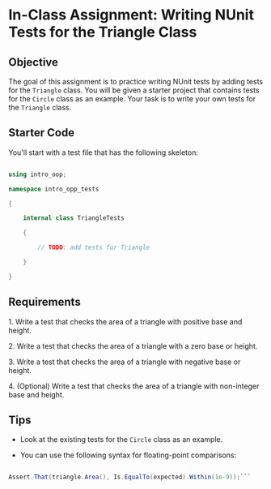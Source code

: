 ﻿# In-Class Assignment: Writing NUnit Tests for the Triangle Class

## Objective

The goal of this assignment is to practice writing NUnit tests by adding tests for the `Triangle` class. You will be given a starter project that contains tests for the `Circle` class as an example. Your task is to write your own tests for the `Triangle` class.

## Starter Code

You'll start with a test file that has the following skeleton:

```csharp

using intro_oop;

namespace intro_opp_tests

{

    internal class TriangleTests

    {

        // TODO: add tests for Triangle

    }

}

```

## Requirements

1\. Write a test that checks the area of a triangle with positive base and height.

2\. Write a test that checks the area of a triangle with a zero base or height.

3\. Write a test that checks the area of a triangle with negative base or height.

4\. (Optional) Write a test that checks the area of a triangle with non-integer base and height.

## Tips

- Look at the existing tests for the `Circle` class as an example.

- You can use the following syntax for floating-point comparisons:

```csharp

Assert.That(triangle.Area(), Is.EqualTo(expected).Within(1e-9));```

